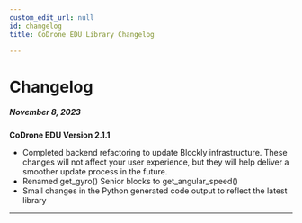 ```yaml
---
custom_edit_url: null
id: changelog
title: CoDrone EDU Library Changelog

---
```

# Changelog


##### November 8, 2023

**CoDrone EDU Version 2.1.1**

* Completed backend refactoring to update Blockly infrastructure. These changes will not affect your user experience, but they will help deliver a smoother update process in the future.
* Renamed get_gyro() Senior blocks to get_angular_speed()
* Small changes in the Python generated code output to reflect the latest library

---